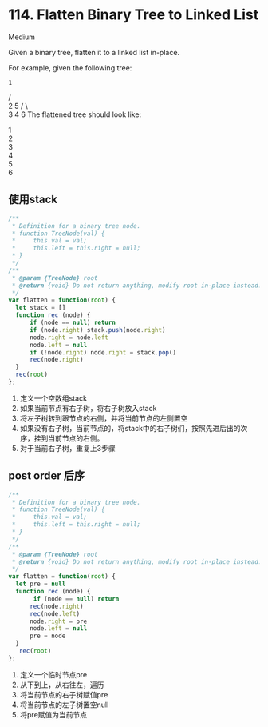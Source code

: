 # 114. Flatten Binary Tree to Linked List
Medium

Given a binary tree, flatten it to a linked list in-place.

For example, given the following tree:

    1
   / \
  2   5
 / \   \
3   4   6
The flattened tree should look like:

1
 \
  2
   \
    3
     \
      4
       \
        5
         \
          6


## 使用stack
```javascript
/**
 * Definition for a binary tree node.
 * function TreeNode(val) {
 *     this.val = val;
 *     this.left = this.right = null;
 * }
 */
/**
 * @param {TreeNode} root
 * @return {void} Do not return anything, modify root in-place instead.
 */
var flatten = function(root) {
  let stack = []
  function rec (node) {
      if (node == null) return
      if (node.right) stack.push(node.right)
      node.right = node.left
      node.left = null
      if (!node.right) node.right = stack.pop()
      rec(node.right)
  }
  rec(root)
};
```
1. 定义一个空数组stack
1. 如果当前节点有右子树，将右子树放入stack
1. 将左子树转到跟节点的右侧，并将当前节点的左侧置空
1. 如果没有右子树，当前节点的，将stack中的右子树们，按照先进后出的次序，挂到当前节点的右侧。
1. 对于当前右子树，重复上3步骤

## post order 后序
```javascript
/**
 * Definition for a binary tree node.
 * function TreeNode(val) {
 *     this.val = val;
 *     this.left = this.right = null;
 * }
 */
/**
 * @param {TreeNode} root
 * @return {void} Do not return anything, modify root in-place instead.
 */
var flatten = function(root) {
  let pre = null
  function rec (node) {
       if (node == null) return
      rec(node.right)
      rec(node.left)
      node.right = pre
      node.left = null
      pre = node
  }
   rec(root)
};
```
1. 定义一个临时节点pre
1. 从下到上，从右往左，遍历
1. 将当前节点的右子树赋值pre
1. 将当前节点的左子树置空null
1. 将pre赋值为当前节点